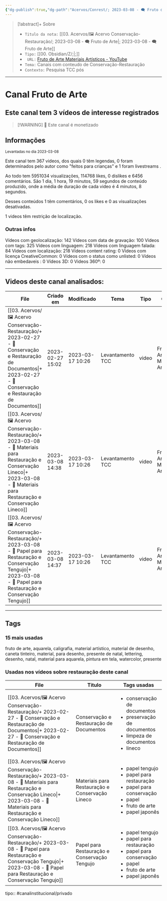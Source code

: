 ```yaml
---
{"dg-publish":true,"dg-path":"Acervos/Conrest/; 2023-03-08 - 🗨️ Fruto de Arte.md","permalink":"/acervos/conrest/2023-03-08-fruto-de-arte/","tags":["🖼️/🗨️"],"created":"2023-03-08T14:18:48.624-03:00","updated":"2023-03-17T10:28:12.823-03:00"}
---
```


>[!abstract]+ Sobre
>- `Titulo da nota:`  [[03. Acervos/🖼️ Acervo Conservação-Restauração/; 2023-03-08 - 🗨️ Fruto de Arte\|; 2023-03-08 - 🗨️ Fruto de Arte]]
>- `Tipo:`  [[00. Obsidian/Z/;\|;]]
>- ` URL:`  [Fruto de Arte Materiais Artísticos - YouTube](http://www.youtube.com/@frutodearte)
>- `Tema:`  Canais com conteudo de Conservação-Restauração
>- ` Contexto: ` Pesquisa TCC pós
***

# Canal Fruto de Arte
## Este canal tem **3** vídeos de interesse registrados
>[!WARNING] 💸 Este canal é monetizado

## Informações
<small> Levantadas no dia 2023-03-08 </small>


Este canal tem 367 videos, dos quais 0 têm legendas, 0 foram determinados pelo autor como "feitos para crianças" e 1 foram livestreams .

Ao todo tem 5951034 visualizações, 114768 likes, 0 dislikes e 6456 comentários.
São 1 dia, 1 hora, 19 minutos, 59 segundos de conteúdo produzido, onde a média de duração de cada video é 4 minutos, 8 segundos.

Desses conteúdos 1 têm comentários, 0 os likes e 0 as visualizações desativadas.

1 videos têm restrição de localização.

### Outras infos
Vídeos com geolocalização: 142
Vídeos com data de gravação: 100
Vídeos com tags: 325
Vídeos com linguagem: 218
Vídeos com linguagem falada: 84
Vídeos com localização: 218
Vídeos content rating: 0
Vídeos com licença CreativeCommon: 0
Vídeos com o status como unlisted: 0
Vídeos não embedaveis : 0
Vídeos 3D: 0
Videos 360º: 0

***
## Videos deste canal analisados:
| File                                                                                                                                                                                               | Criado em        | Modificado       | Tema             | Tipo  | Canal                              |
| -------------------------------------------------------------------------------------------------------------------------------------------------------------------------------------------------- | ---------------- | ---------------- | ---------------- | ----- | ---------------------------------- |
| [[03. Acervos/🖼️ Acervo Conservação-Restauração/+ 2023-02-27   -  🎥️ Conservação e Restauração de Documentos\|+ 2023-02-27   -  🎥️ Conservação e Restauração de Documentos]]                 | 2023-02-27 15:02 | 2023-03-17 10:26 | Levantamento TCC | video | Fruto de Arte Materiais Artísticos |
| [[03. Acervos/🖼️ Acervo Conservação-Restauração/+ 2023-03-08   -  🎥️ Materiais para Restauração e Conservação Lineco\|+ 2023-03-08   -  🎥️ Materiais para Restauração e Conservação Lineco]] | 2023-03-08 14:38 | 2023-03-17 10:26 | Levantamento TCC | video | Fruto de Arte Materiais Artísticos |
| [[03. Acervos/🖼️ Acervo Conservação-Restauração/+ 2023-03-08   -  🎥️ Papel para Restauração e Conservação Tengujo\|+ 2023-03-08   -  🎥️ Papel para Restauração e Conservação Tengujo]]       | 2023-03-08 14:37 | 2023-03-17 10:26 | Levantamento TCC | video | Fruto de Arte Materiais Artísticos |

***

## Tags
### 15 mais usadas

fruto de arte, aquarela, caligrafia, material artístico, material de desenho, caneta tinteiro, material, para desenho, presente de natal, lettering, desenho, natal, material para aquarela, pintura em tela, watercolor, presente
### Usadas nos vídeos sobre restauração deste canal
| File                                                                                                                                                                                               | Titulo                                          | Tags usadas                                                                                                                                             |
| -------------------------------------------------------------------------------------------------------------------------------------------------------------------------------------------------- | ----------------------------------------------- | ------------------------------------------------------------------------------------------------------------------------------------------------------- |
| [[03. Acervos/🖼️ Acervo Conservação-Restauração/+ 2023-02-27   -  🎥️ Conservação e Restauração de Documentos\|+ 2023-02-27   -  🎥️ Conservação e Restauração de Documentos]]                 | Conservação e Restauração de Documentos         | <ul><li>conservação de documentos</li><li>preservação de documentos</li><li>limpeza de documentos</li><li>lineco</li></ul>                              |
| [[03. Acervos/🖼️ Acervo Conservação-Restauração/+ 2023-03-08   -  🎥️ Materiais para Restauração e Conservação Lineco\|+ 2023-03-08   -  🎥️ Materiais para Restauração e Conservação Lineco]] | Materiais para Restauração e Conservação Lineco | <ul><li>papel tengujo</li><li>papel para restauração</li><li>papel para conservação</li><li>papel</li><li>fruto de arte</li><li>papel japonês</li></ul> |
| [[03. Acervos/🖼️ Acervo Conservação-Restauração/+ 2023-03-08   -  🎥️ Papel para Restauração e Conservação Tengujo\|+ 2023-03-08   -  🎥️ Papel para Restauração e Conservação Tengujo]]       | Papel para Restauração e Conservação Tengujo    | <ul><li>papel tengujo</li><li>papel para restauração</li><li>papel para conservação</li><li>papel</li><li>fruto de arte</li><li>papel japonês</li></ul> |




tipo:: #canalinstitucional/privado